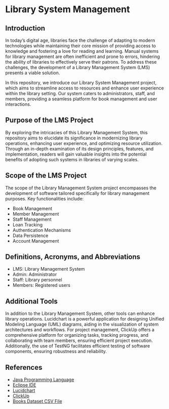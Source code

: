 # Library System Management

## Introduction

In today’s digital age, libraries face the challenge of adapting to modern technologies while maintaining their core mission of providing access to knowledge and fostering a love for reading and learning. Manual systems for library management are often inefficient and prone to errors, hindering the ability of libraries to effectively serve their patrons. To address these challenges, the development of a Library Management System (LMS) presents a viable solution.

In this repository, we introduce our Library System Management project, which aims to streamline access to resources and enhance user experience within the library setting. Our system caters to administrators, staff, and members, providing a seamless platform for book management and user interactions.

## Purpose of the LMS Project

By exploring the intricacies of this Library Management System, this repository aims to elucidate its significance in modernizing library operations, enhancing user experience, and optimizing resource utilization. Through an in-depth examination of its design principles, features, and implementation, readers will gain valuable insights into the potential benefits of adopting such systems in libraries of varying scales.

## Scope of the LMS Project

The scope of the Library Management System project encompasses the development of software tailored specifically for library management purposes. Key functionalities include:

- Book Management
- Member Management
- Staff Management
- Loan Tracking
- Authentication Mechanisms
- Data Persistence
- Account Management

## Definitions, Acronyms, and Abbreviations

- LMS: Library Management System
- Admin: Administrator
- Staff: Library personnel
- Members: Registered users

## Additional Tools

In addition to the Library Management System, other tools can enhance library operations. Lucidchart is a powerful application for designing Unified Modeling Language (UML) diagrams, aiding in the visualization of system architectures and workflows. For project management, ClickUp offers a comprehensive platform for organizing tasks, tracking progress, and collaborating with team members, ensuring efficient project execution. Additionally, the use of TestNG facilitates efficient testing of software components, ensuring robustness and reliability.

## References

- [Java Programming Language](https://www.oracle.com/java/)
- [Eclipse IDE](https://www.eclipse.org/)
- [Lucidchart](https://www.lucidchart.com/)
- [ClickUp](https://clickup.com/)
- [Books Dataset CSV File](https://www.kaggle.com/datasets/saurabhbagchi/books-dataset?resource=download)
